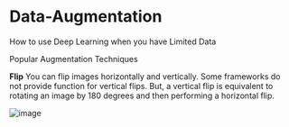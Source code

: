 # Data-Augmentation
How to use Deep Learning when you have Limited Data 

Popular Augmentation Techniques

**Flip**
You can flip images horizontally and vertically. Some frameworks do not provide function for vertical flips. But, a vertical flip is equivalent to rotating an image by 180 degrees and then performing a horizontal flip. 

![image](https://user-images.githubusercontent.com/56305868/137679113-6bcb85d7-e761-45b6-ad7c-3caa17c07628.png)
